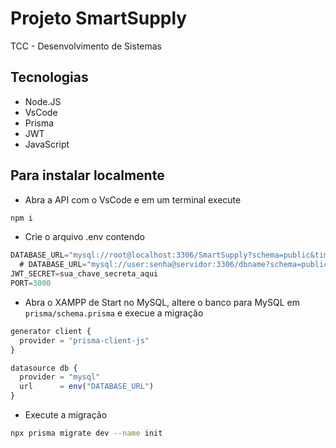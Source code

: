 # Projeto SmartSupply
TCC - Desenvolvimento de Sistemas

## Tecnologias
- Node.JS
- VsCode
- Prisma
- JWT
- JavaScript

## Para instalar localmente
- Abra a API com o VsCode e em um terminal execute
```bash
npm i
```
- Crie o arquivo .env contendo
```js
DATABASE_URL="mysql://root@localhost:3306/SmartSupply?schema=public&timezone=UTC"
  # DATABASE_URL="mysql://user:senha@servidor:3306/dbname?schema=public&timezone=UTC"]
JWT_SECRET=sua_chave_secreta_aqui
PORT=3000
```
- Abra o XAMPP de Start no MySQL, altere o banco para MySQL em `prisma/schema.prisma` e execue a migração
```js
generator client {
  provider = "prisma-client-js"
}

datasource db {
  provider = "mysql"
  url      = env("DATABASE_URL")
}
```
- Execute a migração
```bash
npx prisma migrate dev --name init
```